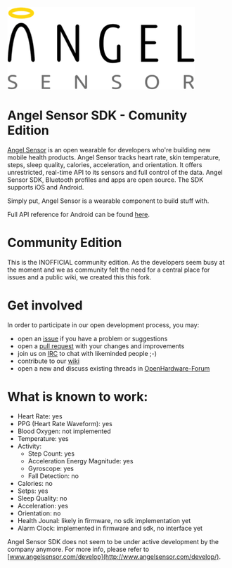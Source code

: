 ![Angel Sensor logo](https://github.com/AngelSensor/angel-sdk/blob/master/assets/Logo-Black-on-white.png)

Angel Sensor SDK - Comunity Edition
================

[Angel Sensor](http://angelsensor.com/) is an open wearable for developers who're building new mobile health products. Angel Sensor tracks heart rate, skin temperature, steps, sleep quality, calories, acceleration, and orientation. It offers unrestricted, real-time API to its sensors and full control of the data. Angel Sensor SDK, Bluetooth profiles and apps are open source. The SDK supports iOS and Android.

Simply put, Angel Sensor is a wearable component to build stuff with.

Full API reference for Android can be found [here](https://angelsensor.github.io/angel-sdk/).

# Community Edition
This is the INOFFICIAL community edition.
As the developers seem busy at the moment and we as community felt the need for a central place for issues and a public wiki, we created this this fork.

# Get involved
In order to participate in our open development process, you may:
* open an [issue](https://github.com/AngelSensorCommunityEdition/angel-sdk-community/issues) if you have a problem or suggestions
* open a [pull request](https://github.com/AngelSensorCommunityEdition/angel-sdk-community/pulls) with your changes and improvements
* join us on [IRC](https://webchat.freenode.net/?channels=angelsensor) to chat with likeminded people ;-)
* contribute to our [wiki](https://github.com/AngelSensorCommunityEdition/angel-sdk-community/wiki)
* open a new and discuss existing threads in  [OpenHardware-Forum](https://www.openhealthhub.org/c/open-medical-hardware)


# What is known to work:
 * Heart Rate: yes
 * PPG (Heart Rate Waveform): yes
 * Blood Oxygen: not implemented
 * Temperature: yes
 * Activity:
   * Step Count: yes
   * Acceleration Energy Magnitude: yes
   * Gyroscope: yes
   * Fall Detection: no
 * Calories: no
 * Setps: yes
 * Sleep Quality: no
 * Acceleration: yes
 * Orientation: no
 * Health Jounal: likely in firmware, no sdk implementation yet
 * Alarm Clock: implemented in firmware and sdk, no interface yet


Angel Sensor SDK does not seem to be under active development by the company anymore. For more info, please refer to [www.angelsensor.com/develop](http://www.angelsensor.com/develop/).
